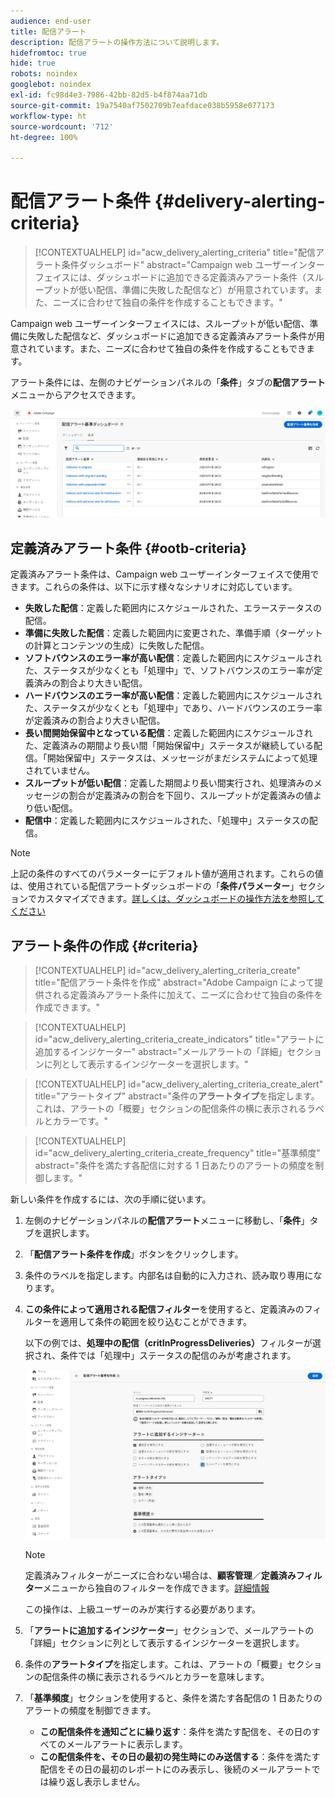 ```yaml
---
audience: end-user
title: 配信アラート
description: 配信アラートの操作方法について説明します。
hidefromtoc: true
hide: true
robots: noindex
googlebot: noindex
exl-id: fc98d4e3-7986-42bb-82d5-b4f874aa71db
source-git-commit: 19a7540af7502709b7eafdace038b5958e077173
workflow-type: ht
source-wordcount: '712'
ht-degree: 100%

---
```


# 配信アラート条件 {#delivery-alerting-criteria}

>[!CONTEXTUALHELP]
>id="acw_delivery_alerting_criteria"
>title="配信アラート条件ダッシュボード"
>abstract="Campaign web ユーザーインターフェイスには、ダッシュボードに追加できる定義済みアラート条件（スループットが低い配信、準備に失敗した配信など）が用意されています。また、ニーズに合わせて独自の条件を作成することもできます。"

Campaign web ユーザーインターフェイスには、スループットが低い配信、準備に失敗した配信など、ダッシュボードに追加できる定義済みアラート条件が用意されています。また、ニーズに合わせて独自の条件を作成することもできます。

アラート条件には、左側のナビゲーションパネルの「**条件**」タブの&#x200B;**配信アラート**&#x200B;メニューからアクセスできます。

![配信アラートメニューに表示されるアラート条件のリスト](assets/alerting-criteria-list.png)

## 定義済みアラート条件 {#ootb-criteria}

定義済みアラート条件は、Campaign web ユーザーインターフェイスで使用できます。これらの条件は、以下に示す様々なシナリオに対応しています。

* **失敗した配信**：定義した範囲内にスケジュールされた、エラーステータスの配信。
* **準備に失敗した配信**：定義した範囲内に変更された、準備手順（ターゲットの計算とコンテンツの生成）に失敗した配信。
* **ソフトバウンスのエラー率が高い配信**：定義した範囲内にスケジュールされた、ステータスが少なくとも「処理中」で、ソフトバウンスのエラー率が定義済みの割合より大きい配信。
* **ハードバウンスのエラー率が高い配信**：定義した範囲内にスケジュールされた、ステータスが少なくとも「処理中」であり、ハードバウンスのエラー率が定義済みの割合より大きい配信。
* **長い間開始保留中となっている配信**：定義した範囲内にスケジュールされた、定義済みの期間より長い間「開始保留中」ステータスが継続している配信。「開始保留中」ステータスは、メッセージがまだシステムによって処理されていません。
* **スループットが低い配信**：定義した期間より長い間実行され、処理済みのメッセージの割合が定義済みの割合を下回り、スループットが定義済みの値より低い配信。
* **配信中**：定義した範囲内にスケジュールされた、「処理中」ステータスの配信。

>[!NOTE]
>
>上記の条件のすべてのパラメーターにデフォルト値が適用されます。これらの値は、使用されている配信アラートダッシュボードの「**条件パラメーター**」セクションでカスタマイズできます。[詳しくは、ダッシュボードの操作方法を参照してください](../msg/delivery-alerting-dashboards.md)

## アラート条件の作成 {#criteria}

>[!CONTEXTUALHELP]
>id="acw_delivery_alerting_criteria_create"
>title="配信アラート条件を作成"
>abstract="Adobe Campaign によって提供される定義済みアラート条件に加えて、ニーズに合わせて独自の条件を作成できます。"

>[!CONTEXTUALHELP]
>id="acw_delivery_alerting_criteria_create_indicators"
>title="アラートに追加するインジケーター"
>abstract="メールアラートの「詳細」セクションに列として表示するインジケーターを選択します。"

>[!CONTEXTUALHELP]
>id="acw_delivery_alerting_criteria_create_alert"
>title="アラートタイプ"
>abstract="条件の&#x200B;**アラートタイプ**&#x200B;を指定します。これは、アラートの「概要」セクションの配信条件の横に表示されるラベルとカラーです。"

>[!CONTEXTUALHELP]
>id="acw_delivery_alerting_criteria_create_frequency"
>title="基準頻度"
>abstract="条件を満たす各配信に対する 1 日あたりのアラートの頻度を制御します。"

新しい条件を作成するには、次の手順に従います。

1. 左側のナビゲーションパネルの&#x200B;**配信アラート**&#x200B;メニューに移動し、「**条件**」タブを選択します。
1. 「**配信アラート条件を作成**」ボタンをクリックします。
1. 条件のラベルを指定します。内部名は自動的に入力され、読み取り専用になります。
1. **この条件によって適用される配信フィルター**&#x200B;を使用すると、定義済みのフィルターを適用して条件の範囲を絞り込むことができます。

   以下の例では、**処理中の配信（critInProgressDeliveries）**&#x200B;フィルターが選択され、条件では「処理中」ステータスの配信のみが考慮されます。

   ![選択したフィルターを使用したアラート条件プロパティの例](assets/alerting-criteria-properties.png)

   >[!NOTE]
   >
   >定義済みフィルターがニーズに合わない場合は、**顧客管理**／**定義済みフィルター**&#x200B;メニューから独自のフィルターを作成できます。[詳細情報](../get-started/predefined-filters.md)
   >
   >この操作は、上級ユーザーのみが実行する必要があります。

1. 「**アラートに追加するインジケーター**」セクションで、メールアラートの「詳細」セクションに列として表示するインジケーターを選択します。

1. 条件の&#x200B;**アラートタイプ**&#x200B;を指定します。これは、アラートの「概要」セクションの配信条件の横に表示されるラベルとカラーを意味します。

1. 「**基準頻度**」セクションを使用すると、条件を満たす各配信の 1 日あたりのアラートの頻度を制御できます。

   * **この配信条件を通知ごとに繰り返す**：条件を満たす配信を、その日のすべてのメールアラートに表示します。
   * **この配信条件を、その日の最初の発生時にのみ送信する**：条件を満たす配信をその日の最初のレポートにのみ表示し、後続のメールアラートでは繰り返し表示しません。